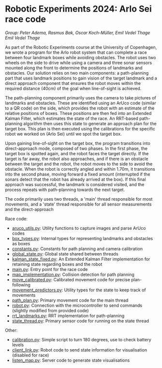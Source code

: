 # Robotic Experiments 2024: Arlo Sei race code

_Group: Peter Adema, Rasmus Bak, Oscar Koch-Müller, Emil Vedel Thage
Emil Vedel Thage_

As part of the Robotic Experiments course at the University of Copenhagen, we wrote a program for the Arlo robot system
that can complete a race between four landmark boxes while avoiding obstacles. The robot uses two wheels on the side to
drive while using a camera and three sonar sensors mounted along the front to determine the positions of landmarks and
obstacles. Our solution relies on two main components: a path-planning part that uses landmark positions to gain vision
of the target landmark and a direct approach component that ensures the robot moves within the required distance (40cm)
of the goal when line-of-sight is achieved.

The path-planning component primarily uses the camera to take pictures of landmarks and obstacles. These are identified
using an ArUco code (similar to a QR code) on the side, which provides the robot with an estimate of the relative
positions of boxes. These positions are then fed into an Extended Kalman Filter, which estimates the state of the race.
An RRT-based path-planning algorithm then uses this state to generate an approach plan for the target box. This plan is
then executed using the calibrations for the specific robot we worked on (Arlo Sei) until we spot the target box.

Upon gaining line-of-sight on the target box, the program transitions into direct-approach mode, composed of two phases.
In the first phase, the target box is spotted again, and the robot faces the target directly. If the target is far away,
the robot also approaches, and if there is an obstacle between the target and the robot, the robot moves to the side to
avoid the obstacle. When the robot is correctly angled and within 1.70m, it transitions into the second phase, moving
forward a fixed amount (interrupted if the sonars detect that the robot has already arrived at the box). If this final
approach was successful, the landmark is considered visited, and the process repeats with path-planning towards the next
target.

The code primarily uses two threads, a 'main' thread responsible for most movements, and a 'state' thread responsible
for all sensor measurements and the direct-approach

Race code:

- [aruco_utils.py](aruco_utils.py): Utility functions to capture images and parse ArUco codes
- [box_types.py](box_types.py): Internal types for representing landmarks and obstacles as boxes
- [constants.py](constants.py): Constants for path planning and camera calibration
- [global_state.py](global_state.py): Global state shared between threads
- [kalman_state_fixed.py](kalman_state_fixed.py): An Extended Kalman Filter implementation for retaining state regarding
  boxes and the robot
- [main.py](main.py): Entry point for the race code
- [map_implementation.py](map_implementation.py): Collision detection for path planning
- [move_calibrated.py](move_calibrated.py): Calibrated movement code for precise plan-following
- [movement_predictors.py](movement_predictors.py): Utility types for the state to keep track of movements
- [path_plan.py](path_plan.py): Primary movement code for the main thread
- [robot.py](robot.py): Connection with the microcontroller to send commands (slightly modified from provided code)
- [rrt_landmarks.py](rrt_landmarks.py): RRT implementation for path-planning
- [state_thread.py](state_thread.py): Primary sensor code for running on the state thread

Other:

- [calibration.py](calibration.py): Simple script to turn 180 degrees, use to check battery levels
- [client_link.py](client_link.py): Robot code to send state information for visualisation (disabled for race)
- [listen_map.py](listen_map.py): Server code to generate state visualisations